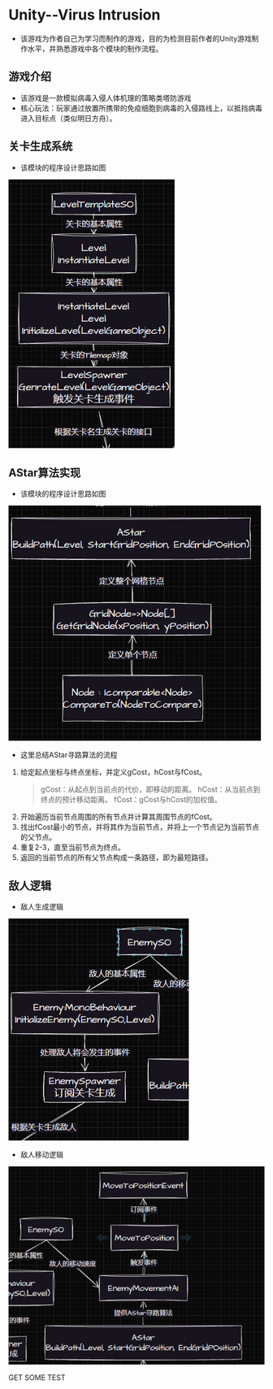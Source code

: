 # Unity--Virus Intrusion

- 该游戏为作者自己为学习而制作的游戏，目的为检测目前作者的Unity游戏制作水平，并熟悉游戏中各个模块的制作流程。

## 游戏介绍

- 该游戏是一款模拟病毒入侵人体机理的策略类塔防游戏
- 核心玩法：玩家通过放置所携带的免疫细胞到病毒的入侵路线上，以抵挡病毒进入目标点（类似明日方舟）。

## 关卡生成系统

- 该模块的程序设计思路如图

![关卡生成思路](/Image_Markdown/关卡生成思路.png)

## AStar算法实现

- 该模块的程序设计思路如图

![AStar算法实现思路](/Image_Markdown/AStar算法实现思路.png)

- 这里总结AStar寻路算法的流程
1. 给定起点坐标与终点坐标，并定义gCost，hCost与fCost。
    > gCost：从起点到当前点的代价，即移动的距离。
    > hCost：从当前点到终点的预计移动距离。
    > fCost：gCost与hCost的加权值。
2. 开始遍历当前节点周围的所有节点并计算其周围节点的fCost。
3. 找出fCost最小的节点，并将其作为当前节点，并将上一个节点记为当前节点的父节点。
4. 重复2-3，直至当前节点为终点。
5. 返回的当前节点的所有父节点构成一条路径，即为最短路径。


## 敌人逻辑

- 敌人生成逻辑

![敌人生成思路](/Image_Markdown/敌人生成思路.png)

- 敌人移动逻辑

![敌人移动思路](/Image_Markdown/敌人移动思路.png)

GET SOME TEST